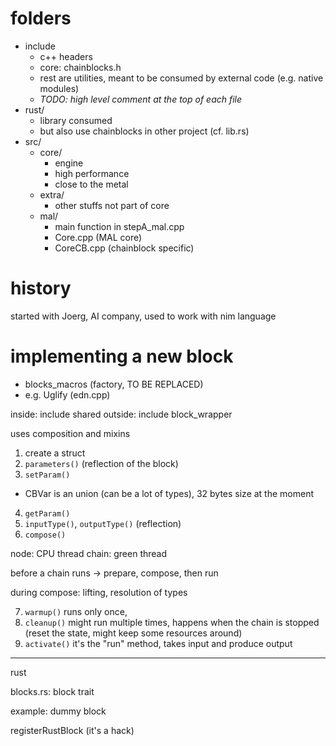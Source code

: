 folders
=======
- include
  - c++ headers
  - core: chainblocks.h
  - rest are utilities, meant to be consumed by external code (e.g. native modules)
  - *TODO: high level comment at the top of each file*
- rust/
  - library consumed
  - but also use chainblocks in other project (cf. lib.rs)
- src/
  - core/
    - engine
    - high performance
    - close to the metal
  - extra/
    - other stuffs not part of core
  - mal/
    - main function in stepA_mal.cpp
	- Core.cpp (MAL core)
	- CoreCB.cpp (chainblock specific)


history
=======
started with Joerg, AI company, used to work with nim language


implementing a new block
========================
- blocks_macros (factory, TO BE REPLACED)
- e.g. Uglify (edn.cpp)

inside: include shared
outside: include block_wrapper

uses composition and mixins

1. create a struct
2. `parameters()` (reflection of the block)
3. `setParam()`
  - CBVar is an union (can be a lot of types), 32 bytes size at the moment
4. `getParam()`
5. `inputType()`, `outputType()` (reflection)
6. `compose()`

node: CPU thread
chain: green thread

before a chain runs -> prepare, compose, then run

during compose: lifting, resolution of types

7. `warmup()` runs only once,
8. `cleanup()` might run multiple times, happens when the chain is stopped (reset the state, might keep some resources around)
9. `activate()` it's the "run" method, takes input and produce output


----
rust

blocks.rs: block trait

example: dummy block

registerRustBlock (it's a hack)